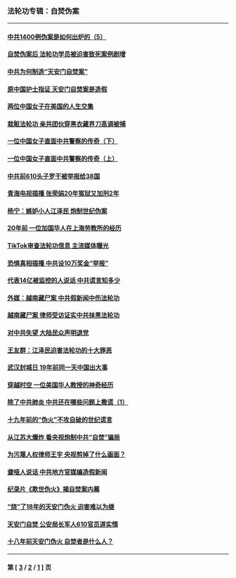 ### 法轮功专辑：自焚伪案
---
#### [中共1400例伪案是如何出炉的（5）](../../pages/nf5562/n13226831.md?09180430) 
#### [自焚伪案后 法轮功学员被迫害致死案例剧增](../../pages/nf5562/n13190600.md?09180430) 
#### [中共为何制造“天安门自焚案”](../../pages/nf5562/n13183270.md?09180430) 
#### [原中国护士指证 天安门自焚案是造假](../../pages/nf5562/n13172289.md?09180430) 
#### [两位中国女子在美国的人生交集](../../pages/nf5562/n13156138.md?09180430) 
#### [栽赃法轮功 亲共团伙穿黑衣藏界刀高调被捕](../../pages/nf5562/n13073780.md?09180430) 
#### [一位中国女子直面中共警察的传奇（下）](../../pages/nf5562/n12989706.md?09180430) 
#### [一位中国女子直面中共警察的传奇（上）](../../pages/nf5562/n12985072.md?09180430) 
#### [中共前610头子罗干被举报给38国](../../pages/nf5562/n12975419.md?09180430) 
#### [青海电视插播 张荣娟20年冤狱又加刑2年](../../pages/nf5562/n12738166.md?09180430) 
#### [杨宁：嫉妒小人江泽民 炮制世纪伪案](../../pages/nf5562/n12724108.md?09180430) 
#### [20年前 一位加国华人在上海劳教所的经历](../../pages/nf5562/n12707932.md?09180430) 
#### [TikTok审查法轮功信息 主流媒体曝光](../../pages/nf5562/n12362336.md?09180430) 
#### [恐惧真相插播 中共设10万奖金“举报”](../../pages/nf5562/n12306396.md?09180430) 
#### [代表14亿被监控的人说话 中共谎言知多少](../../pages/nf5562/n12297484.md?09180430) 
#### [外媒：越南藏尸案 中共假新闻中伤法轮功](../../pages/nf5562/n12264411.md?09180430) 
#### [越南藏尸案 律师受访证实中共抹黑法轮功](../../pages/nf5562/n12261878.md?09180430) 
#### [对中共失望 大陆民众声明退党](../../pages/nf5562/n12187315.md?09180430) 
#### [王友群：江泽民迫害法轮功的十大罪恶](../../pages/nf5562/n12169074.md?09180430) 
#### [武汉封城日 19年前同一天中国出大事](../../pages/nf5562/n12150901.md?09180430) 
#### [穿越时空  一位美国华人教授的神奇经历](../../pages/nf5562/n12097460.md?09180430) 
#### [除了中共肺炎 中共还在哪些问题上撒谎（1）](../../pages/nf5562/n11955770.md?09180430) 
#### [十九年前的“伪火”不攻自破的世纪谎言](../../pages/nf5562/n11813238.md?09180430) 
#### [从江苏大爆炸 看央视炮制中共“自焚”骗局](../../pages/nf5562/n11140275.md?09180430) 
#### [为污蔑人权律师王宇 央视剪掉了什么画面？](../../pages/nf5562/n11130142.md?09180430) 
#### [聋哑人说话 中共地方官媒编造假新闻](../../pages/nf5562/n11006067.md?09180430) 
#### [纪录片《欺世伪火》揭自焚案内幕](../../pages/nf5562/n11002664.md?09180430) 
#### [“烧”了18年的天安门伪火 迫害难以为继](../../pages/nf5562/n10996660.md?09180430) 
#### [天安门自焚 公安局长军人610官员道实情](../../pages/nf5562/n10997098.md?09180430) 
#### [十八年前天安门伪火 自焚者是什么人？](../../pages/nf5562/n10996556.md?09180430) 

---
#### 第 [ [3](./3.md?09180430) / [2](./2.md?09180430) / [1](./1.md?09180430) ] 页
